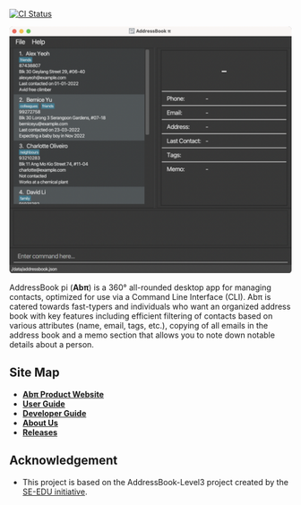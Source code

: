 [![CI Status](https://github.com/AY2122S2-CS2103T-T17-4/tp/workflows/Java%20CI/badge.svg)](https://github.com/AY2122S2-CS2103T-T17-4/tp/actions)

![Ui](docs/images/Ui.png)

AddressBook pi (**Abπ**) is a 360° all-rounded desktop app for managing contacts, optimized for use via a Command Line Interface (CLI). Abπ is catered towards fast-typers and individuals who want an organized address book with key features including efficient filtering of contacts based on various attributes (name, email, tags, etc.), copying of all emails in the address book and a memo section that allows you to note down notable details about a person.

## Site Map

* **[Abπ Product Website](https://ay2122s2-cs2103t-t17-4.github.io/tp/)**
* **[User Guide](https://ay2122s2-cs2103t-t17-4.github.io/tp/UserGuide.html)**
* **[Developer Guide](https://ay2122s2-cs2103t-t17-4.github.io/tp/DeveloperGuide.html)**
* **[About Us](https://ay2122s2-cs2103t-t17-4.github.io/tp/AboutUs.html)**
* **[Releases](https://github.com/AY2122S2-CS2103T-T17-4/tp/releases)**

## Acknowledgement

* This project is based on the AddressBook-Level3 project created by the [SE-EDU initiative](https://se-education.org).
